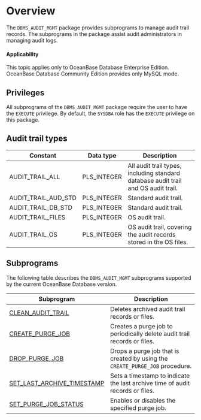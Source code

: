 # Overview

The `DBMS_AUDIT_MGMT` package provides subprograms to manage audit trail records. The subprograms in the package assist audit administrators in managing audit logs.

<main id="notice" >
    <h4>Applicability</h4>
    <p>This topic applies only to OceanBase Database Enterprise Edition. OceanBase Database Community Edition provides only MySQL mode. </p>
  </main>

## Privileges


All subprograms of the `DBMS_AUDIT_MGMT` package require the user to have the `EXECUTE` privilege. By default, the `SYSDBA` role has the `EXECUTE` privilege on this package.

## Audit trail types



| Constant            | Data type   | Description                                                                        |
|---------------------|-------------|------------------------------------------------------------------------------------|
| AUDIT_TRAIL_ALL     | PLS_INTEGER | All audit trail types, including standard database audit trail and OS audit trail. |
| AUDIT_TRAIL_AUD_STD | PLS_INTEGER | Standard audit trail.                                                              |
| AUDIT_TRAIL_DB_STD  | PLS_INTEGER | Standard audit trail.                                                              |
| AUDIT_TRAIL_FILES   | PLS_INTEGER | OS audit trail.                                                                    |
| AUDIT_TRAIL_OS      | PLS_INTEGER | OS audit trail, covering the audit records stored in the OS files.                 |



## Subprograms

The following table describes the `DBMS_AUDIT_MGMT` subprograms supported by the current OceanBase Database version.


| Subprogram                                                           | Description                                                                   |
|----------------------------------------------------------------------|-------------------------------------------------------------------------------|
| [CLEAN_AUDIT_TRAIL](../2600.dbms-audit-mgmt-oracle/200.clean-audit-trail-oracle.md)                   | Deletes archived audit trail records or files.                                |
| [CREATE_PURGE_JOB](../2600.dbms-audit-mgmt-oracle/300.create-purge-job-oracle.md)                     | Creates a purge job to periodically delete audit trail records or files.      |
| [DROP_PURGE_JOB](../2600.dbms-audit-mgmt-oracle/400.drop-purge-job-oracle.md)                         | Drops a purge job that is created by using the `CREATE_PURGE_JOB` procedure.  |
| [SET_LAST_ARCHIVE_TIMESTAMP](../2600.dbms-audit-mgmt-oracle/500.set-last-archive-timestamp-oracle.md) | Sets a timestamp to indicate the last archive time of audit records or files. |
| [SET_PURGE_JOB_STATUS](../2600.dbms-audit-mgmt-oracle/600.set-purge-job-status-oracle.md)             | Enables or disables the specified purge job.                                  |


